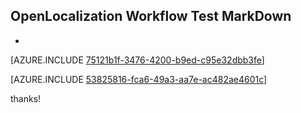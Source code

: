 ## OpenLocalization Workflow Test MarkDown
* 

[AZURE.INCLUDE [75121b1f-3476-4200-b9ed-c95e32dbb3fe](calleeMd1.md)]



[AZURE.INCLUDE [53825816-fca6-49a3-aa7e-ac482ae4601c](calleeMd2.md)]

 
thanks!